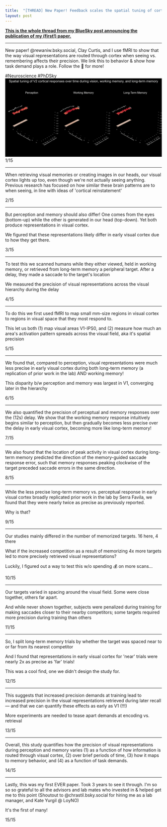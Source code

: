```yaml
---
title:  "[THREAD] New Paper! Feedback scales the spatial tuning of cortical responses during visual working memory and long-term memory"
layout: post
---
```


[**This is the whole thread from my BlueSky post announcing the publication of my (first!) paper.**](https://bsky.app/profile/robwoodry.bsky.social/post/3lp5jw4tbus2q)

- - -
New paper! @rewaniw.bsky.social, Clay Curtis, and I use fMRI to show that the way visual representations are routed through cortex when seeing vs. remembering affects their precision. We link this to behavior & show how task demand plays a role. Follow the 🧵 for more!

#Neuroscience #PhDSky
![Memory in Visual Cortex](/assets/animations/V2_surfplots.gif)
1/15
- - - 
When retrieving visual memories or creating images in our heads, our visual cortex lights up too, even though we're not actually seeing anything. Previous research has focused on how similar these brain patterns are to when seeing, in line with ideas of 'cortical reinstatement' 

2/15
- - - - 
But perception and memory should also differ! One comes from the eyes (bottom-up) while the other is generated in our head (top-down). Yet both produce representations in visual cortex.  

We figured that these representations likely differ in early visual cortex due to how they get there.

3/15
- - - 
To test this we scanned humans while they either viewed, held in working memory, or retrieved from long-term memory a peripheral target. After a delay, they made a saccade to the target's location

We measured the precision of visual representations across the visual hierarchy during the delay

4/15
- - -
To do this we first used fMRI to map small mm-size regions in visual cortex to regions in visual space that they most respond to.

This let us both (1) map visual areas V1-IPS0, and (2) measure how much an area's activation pattern spreads across the visual field, aka it's spatial precision

5/15
- - -
We found that, compared to perception, visual representations were much less precise in early visual cortex during both long-term memory (a replication of prior work in the lab) AND working memory!

This disparity b/w perception and memory was largest in V1, converging later in the hierarchy

6/15
- - -
We also quantified the precision of perceptual and memory responses over the (12s) delay. We show that the working memory response intuitively begins similar to perception, but then gradually becomes less precise over the delay in early visual cortex, becoming more like long-term memory!

7/15
- - -
We also found that the location of peak activity in visual cortex during long-term memory predicted the direction of the memory-guided saccade response error, such that memory responses peaking clockwise of the target preceded saccade errors in the same direction.

8/15
- - -
While the less precise long-term memory vs. perceptual response in early visual cortex broadly replicated prior work in the lab by Serra Favila, we found that they were nearly twice as precise as previously reported.

Why is that?

9/15
- - -
Our studies mainly differed in the number of memorized targets. 16 here, 4 there 

What if the increased competition as a result of memorizing 4x more targets led to more precisely retrieved visual representations?

Luckily, I figured out a way to test this w/o spending 💰 on more scans...

10/15
- - -
Our targets varied in spacing around the visual field. Some were close together, others far apart.

And while never shown together, subjects were penalized during training for making saccades closer to their nearby competitors; some targets required more precision during training than others

11/15
- - -
So, I split long-term memory trials by whether the target was spaced near to or far from its nearest competitor

And I found that representations in early visual cortex for 'near' trials were nearly 2x as precise as 'far' trials!

This was a cool find, one we didn't design the study for.

12/15
- - -
This suggests that increased precision demands at training lead to increased precision in the visual representations retrieved during later recall — and that we can quantify these effects as early as V1 (!!!)

More experiments are needed to tease apart demands at encoding vs. retrieval

13/15
- - -
Overall, this study quantifies how the precision of visual representations during perception and memory varies (1) as a function of how information is routed through visual cortex, (2) over brief periods of time, (3) how it maps to memory behavior, and (4) as a function of task demands.

14/15
- - -
Lastly, this was my first EVER paper. Took 3 years to see it through. I'm so so so grateful to all the advisors and lab mates who invested in & helped get me to this point (Shoutout to @chrastil.bsky.social for hiring me as a lab manager, and Kate Yurgil @ LoyNO)

It's the first of many!

15/15



